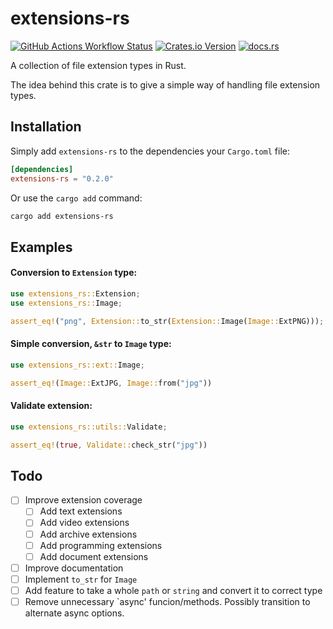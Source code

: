 # extensions-rs

[![GitHub Actions Workflow Status](https://img.shields.io/github/actions/workflow/status/travisbaars/extensions-rs/integrate.yml?branch=main&logo=github)](https://github.com/travisbaars/extensions-rs/actions)
[![Crates.io Version](https://img.shields.io/crates/v/extensions-rs)](https://crates.io/crates/extensions-rs)
[![docs.rs](https://img.shields.io/docsrs/extensions-rs)](https://docs.rs/extensions-rs)

A collection of file extension types in Rust.

The idea behind this crate is to give a simple way of handling file extension types.

## Installation

Simply add `extensions-rs` to the dependencies your `Cargo.toml` file:

```toml
[dependencies]
extensions-rs = "0.2.0"
```

Or use the `cargo add` command:

```bash
cargo add extensions-rs
```

## Examples

#### Conversion to `Extension` type:

```rust
use extensions_rs::Extension;
use extensions_rs::Image;

assert_eq!("png", Extension::to_str(Extension::Image(Image::ExtPNG)));
```

#### Simple conversion, `&str` to `Image` type:

```rust
use extensions_rs::ext::Image;

assert_eq!(Image::ExtJPG, Image::from("jpg"))
```

#### Validate extension:

```rust
use extensions_rs::utils::Validate;

assert_eq!(true, Validate::check_str("jpg"))
```

## Todo

- [ ] Improve extension coverage
  - [ ] Add text extensions
  - [ ] Add video extensions
  - [ ] Add archive extensions
  - [ ] Add programming extensions
  - [ ] Add document extensions
- [ ] Improve documentation
- [ ] Implement `to_str` for `Image`
- [ ] Add feature to take a whole `path` or `string` and convert it to correct type
- [ ] Remove unnecessary `async' funcion/methods. Possibly transition to alternate async options.
